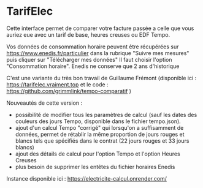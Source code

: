 # TarifElec

Cette interface permet de comparer votre facture passée a celle que vous auriez eue avec un tarif de base, heures creuses ou EDF Tempo.

Vos données de consommation horaire peuvent être récupérées sur https://www.enedis.fr/particulier dans la rubrique "Suivre mes mesures" puis cliquer sur "Télécharger mes données"
Il faut choisir l'option "Consommation horaire". Enedis ne conserve que 2 ans d'historique

C'est une variante du très bon travail de Guillaume Frémont (disponible ici : https://tarifelec.vraiment.top et le code : https://github.com/grimmlink/tempo-comparatif )

Nouveautés de cette version :
- possibilité de modifier tous les paramètres de calcul (sauf les dates des couleurs des jours Tempo, disponible dans le fichier tempo.json).
- ajout d'un calcul Tempo "corrigé" qui lorsqu'on a suffisamment de données, permet de rétablir la même proportion de jours rouges et blancs tels que spécifiés dans le contrat (22 jours rouges et 33 jours blancs)
- ajout des détails de calcul pour l'option Tempo et l'option Heures Creuses
- plus besoin de supprimer les entêtes du fichier horaires Enedis

Instance disponible ici : https://electricite-calcul.onrender.com/
